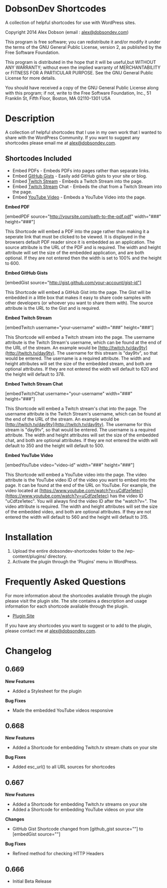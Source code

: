 DobsonDev Shortcodes
====================

A collection of helpful shortcodes for use with WordPress sites.

Copyright 2014  Alex Dobson  (email : [alex@dobsondev.com](mailto:alex@dobsondev.com))

This program is free software; you can redistribute it and/or modify it under the terms of the GNU General Public License, version 2, as published by the Free Software Foundation.

This program is distributed in the hope that it will be useful,but WITHOUT ANY WARRANTY; without even the implied warranty of MERCHANTABILITY or FITNESS FOR A PARTICULAR PURPOSE.  See the GNU General Public License for more details.

You should have received a copy of the GNU General Public License along with this program; if not, write to the Free Software Foundation, Inc., 51 Franklin St, Fifth Floor, Boston, MA  02110-1301  USA

# Description

A collection of helpful shortcodes that I use in my own work that I wanted to share with the WordPress Community. If you want to suggest any shortcodes please email me at [alex@dobsondev.com](mailto:alex@dobsondev.com).

## Shortcodes Included

* Embed PDFs - Embeds PDFs into pages rather than separate links.
* Embed [GitHub Gists](http://gist.github.com/) - Easily add GitHub gists to your site or blog.
* Embed [Twitch Stream](http://twitch.tv/) - Embeds a Twitch Stream into the page.
* Embed [Twitch Stream](http://twitch.tv/) Chat - Embeds the chat from a Twitch Stream into the page.
* Embed [YouTube Video](http://youtube.com/) - Embeds a YouTube Video into the page.

**Embed PDF**

[embedPDF source="http://yoursite.com/path-to-the-pdf.pdf" width="###" height="###"]

This Shortcode will embed a PDF into the page rather than making it a seperate link that must be clicked to be viewed. It is displayed in the browsers default PDF reader since it is embedded as an application. The source attribute is the URL of the PDF and is required. The width and height attribute will set the size of the embedded application, and are both optional. If they are not entered then the width is set to 100% and the height to 600.

**Embed GitHub Gists**

[embedGist source="http://gist.github.com/your-account/gist-id"]

This Shortcode will embed a GitHub Gist into the page. The Gist will be embedded in a little box that makes it easy to share code samples with other developers (or whoever you want to share them with). The source attribute is the URL to the Gist and is required.

**Embed Twitch Stream**

[embedTwitch username="your-username" width="###" height="###"]

This Shortcode will embed a Twitch stream into the page. The username attribute is the Twitch Stream's username, which can be found at the end of the URL of the stream. An example would be [http://twitch.tv/day9tv](http://twitch.tv/day9tv). The username for this stream is "day9tv", so that would be entered. The username is a required attribute. The width and height attributes will set the size of the embedded stream, and both are optional attributes. If they are not entered the width will default to 620 and the height will default to 378.

**Embed Twitch Stream Chat**

[embedTwitchChat username="your-username" width="###" height="###"]

This Shortcode will embed a Twitch stream's chat into the page. The username attribute is the Twitch Stream's username, which can be found at the end of the URL of the stream. An example would be [http://twitch.tv/day9tv](http://twitch.tv/day9tv). The username for this stream is "day9tv", so that would be entered. The username is a required attribute. The width and height attributes will set the size of the embedded chat, and both are optional attributes. If they are not entered the width will default to 350 and the height will default to 500.

**Embed YouTube Video**

[embedYouTube video="video-id" width="###" height="###"\]

This Shortcode will embed a YouTube video into the page. The video attribute is the YouTube video ID of the video you want to embed into the page. It can be found at the end of the URL on YouTube. For example, the video located at [https://www.youtube.com/watch?v=uCdfze1etec](https://www.youtube.com/watch?v=uCdfze1etec) has the video ID "uCdfze1etec". You will always find the video ID after the "watch?v=". The video attribute is required. The width and height attributes will set the size of the embedded video, and both are optional attributes. If they are not entered the width will default to 560 and the height will default to 315.

# Installation

1. Upload the entire dobsondev-shortcodes folder to the /wp-content/plugins/ directory.
1. Activate the plugin through the 'Plugins' menu in WordPress.

# Frequently Asked Questions

For more information about the shortcodes avaliable through the plugin please visit the plugin site. The site contains a description and usage information for each shortcode avaliable through the plugin.

* [Plugin Site](http://dobsondev.com/portfolio/dobsondev-shortcodes/)

If you have any shortcodes you want to suggest or to add to the plugin, please contact me at [alex@dobsondev.com](mailto:alex@dobsondev.com).

# Changelog

## 0.669

**New Features**

* Added a Stylesheet for the plugin

**Bug Fixes**

* Made the embedded YouTube videos responsive

## 0.668

**New Features**

* Added a Shortcode for embedding Twitch.tv stream chats on your site

**Bug Fixes**

* Added esc_url() to all URL sources for shortcodes

## 0.667

**New Features**

* Added a Shortcode for embedding Twitch.tv streams on your site
* Added a Shortcode for embedding YouTube videos on your site

**Changes**

* GitHub Gist Shortcode changed from \[github_gist source=""\] to \[embedGist source=""\]

**Bug Fixes**

* Refined method for checking HTTP Headers

## 0.666

* Initial Beta Release